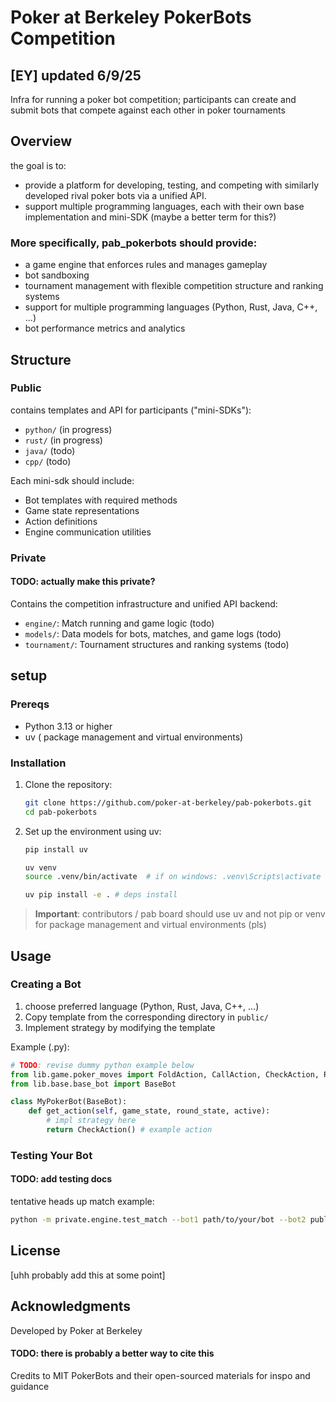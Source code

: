 # Poker at Berkeley PokerBots Competition
## [EY] updated 6/9/25

Infra for running a poker bot competition;
participants can create and submit bots that compete against each other in poker tournaments

## Overview

the goal is to:
- provide a platform for developing, testing, and competing with similarly developed rival poker bots via a unified API.
- support multiple programming languages, each with their own base implementation and mini-SDK (maybe a better term for this?)
 
### More specifically, pab_pokerbots should provide:
- a game engine that enforces rules and manages gameplay
- bot sandboxing
- tournament management with flexible competition structure and ranking systems
- support for multiple programming languages (Python, Rust, Java, C++, ...)
- bot performance metrics and analytics

## Structure

### Public

contains templates and API for participants ("mini-SDKs"):

- `python/` (in progress)
- `rust/` (in progress)
- `java/` (todo)
- `cpp/` (todo)

Each mini-sdk should include:
- Bot templates with required methods
- Game state representations
- Action definitions
- Engine communication utilities

### Private

#### TODO: actually make this private?

Contains the competition infrastructure and unified API backend:

- `engine/`: Match running and game logic (todo)
- `models/`: Data models for bots, matches, and game logs (todo)
- `tournament/`: Tournament structures and ranking systems (todo)

## setup

### Prereqs

- Python 3.13 or higher
- uv ( package management and virtual environments)

### Installation

1. Clone the repository:
   ```bash
   git clone https://github.com/poker-at-berkeley/pab-pokerbots.git
   cd pab-pokerbots
   ```

2. Set up the environment using uv:
   ```bash
   pip install uv
   
   uv venv
   source .venv/bin/activate  # if on windows: .venv\Scripts\activate
   
   uv pip install -e . # deps install
   ```

> **Important**: contributors / pab board should use uv and not pip or venv for package management and virtual environments (pls)

## Usage

### Creating a Bot

1. choose preferred language (Python, Rust, Java, C++, ...)
2. Copy template from the corresponding directory in `public/`
3. Implement strategy by modifying the template

Example (.py):
```python
# TODO: revise dummy python example below
from lib.game.poker_moves import FoldAction, CallAction, CheckAction, RaiseAction
from lib.base.base_bot import BaseBot

class MyPokerBot(BaseBot):
    def get_action(self, game_state, round_state, active):
        # impl strategy here
        return CheckAction() # example action
```

### Testing Your Bot

####  TODO: add testing docs

tentative heads up match example:

```bash
python -m private.engine.test_match --bot1 path/to/your/bot --bot2 public/python/bot_main.py
```

## License

[uhh probably add this at some point]

## Acknowledgments

Developed by Poker at Berkeley

#### TODO: there is probably a better way to cite this
Credits to MIT PokerBots and their open-sourced materials for inspo and guidance